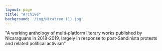 ```yaml
---
layout: page
title: "Archive"
background: '/img/Nicatree (1).jpg'
---
```

"A working anthology of multi-platform literary works published by Nicaraguans in 2018-2019, largely in response to post-Sandinista protests and related political activism"
